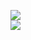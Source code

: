 [![](https://img.shields.io/badge/Made%20With-Github%20Spray-lightgrey.svg?style=for-the-badge&logo=github)](https://github.com/Annihil/github-spray#29111)  
[![](https://i.imgur.com/2DrTn0Z.gif)](https://github.com/Annihil/github-spray)